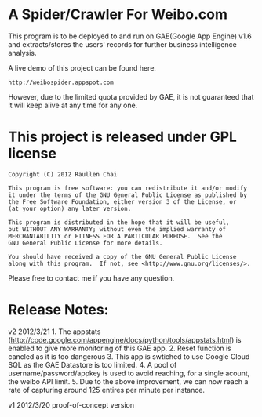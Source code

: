 # A Spider/Crawler For Weibo.com

This program is to be deployed to and run on GAE(Google App Engine) v1.6 and extracts/stores the users' records for further business intelligence analysis.


A live demo of this project can be found here.

    http://weibospider.appspot.com

However, due to the limited quota provided by GAE, it is not guaranteed that it will keep alive at any time for any one.

# This project is released under GPL license

    Copyright (C) 2012 Raullen Chai

    This program is free software: you can redistribute it and/or modify
    it under the terms of the GNU General Public License as published by
    the Free Software Foundation, either version 3 of the License, or
    (at your option) any later version.

    This program is distributed in the hope that it will be useful,
    but WITHOUT ANY WARRANTY; without even the implied warranty of
    MERCHANTABILITY or FITNESS FOR A PARTICULAR PURPOSE.  See the
    GNU General Public License for more details.

    You should have received a copy of the GNU General Public License
    along with this program.  If not, see <http://www.gnu.org/licenses/>.

Please free to contact me if you have any question.


# Release Notes:

v2	2012/3/21
	1. The appstats (http://code.google.com/appengine/docs/python/tools/appstats.html) is enabled to give more monitoring of this GAE app.
	2. Reset function is cancled as it is too dangerous
	3. This app is swtiched to use Google Cloud SQL as the GAE Datastore is too limited.
	4. A pool of username/password/appkey is used to avoid reaching, for a single acount, the weibo API limit.
	5. Due to the above improvement, we can now reach a rate of capturing around 125 entires per minute per instance.
	
v1	2012/3/20
	proof-of-concept version
